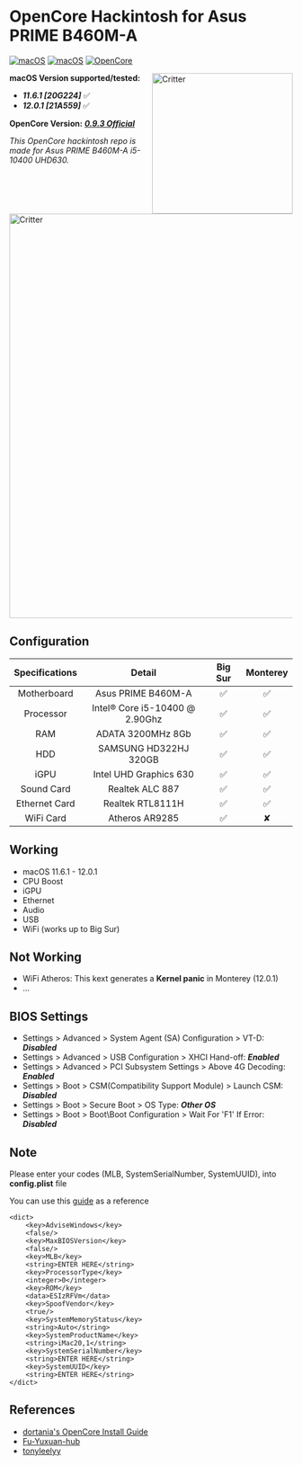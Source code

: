 # OpenCore Hackintosh for Asus PRIME B460M-A

[![macOS](https://img.shields.io/badge/macOS-11.6.1-orange)](https://web.archive.org/web/20211018064504/https://www.apple.com/macos/big-sur/)
[![macOS](https://img.shields.io/badge/macOS-12.0.1-orange)](https://www.apple.com/es/macos/monterey/)
[![OpenCore](https://img.shields.io/badge/OpenCore-0.9.3-9cf)](https://github.com/acidanthera/OpenCorePkg)

<img align="right" src="https://i.ibb.co/T103KDc/del3rk1-177dea3e-01d6-4c32-bcfd-8927b7bc8364.png" alt="Critter" width="250">


**macOS Version supported/tested:**
 * ***11.6.1 [20G224]*** ✅
 * ***12.0.1 [21A559]*** ✅

**OpenCore Version:** ***[0.9.3 Official](https://github.com/acidanthera/OpenCorePkg/releases/tag/0.9.3)***

 *This OpenCore hackintosh repo is made for Asus PRIME B460M-A i5-10400 UHD630.*

<br />
<br />
<br />
<img align="center" src="https://i.ibb.co/jMh8vDj/Captura-de-Pantalla-2021-12-07-a-la-s-14-25-05.png" alt="Critter" width="720">

## Configuration

| Specifications | Detail | Big Sur | Monterey |
| :------------: | :------: | :--------: | :--------: |
| Motherboard | Asus PRIME B460M-A | ✅ | ✅ |
| Processor | Intel® Core i5-10400 @ 2.90Ghz | ✅ | ✅ |
| RAM | ADATA 3200MHz 8Gb | ✅ | ✅ |
| HDD | SAMSUNG HD322HJ 320GB | ✅ | ✅ |
| iGPU | Intel UHD Graphics 630 | ✅ | ✅ |
| Sound Card | Realtek ALC 887 | ✅ | ✅ |
| Ethernet Card | Realtek RTL8111H | ✅ | ✅ |
| WiFi Card | Atheros AR9285 | ✅ | ✘ |

## Working

- macOS 11.6.1 - 12.0.1
- CPU Boost
- iGPU
- Ethernet
- Audio
- USB
- WiFi (works up to Big Sur)

## Not Working

- WiFi Atheros: This kext generates a **Kernel panic** in Monterey (12.0.1)
- ...

## BIOS Settings

 - Settings > Advanced > System Agent (SA) Configuration > VT-D: ***Disabled***
 - Settings > Advanced > USB Configuration > XHCI Hand-off: ***Enabled***
 - Settings > Advanced > PCI Subsystem Settings > Above 4G Decoding: ***Enabled***
 - Settings > Boot > CSM(Compatibility Support Module) > Launch CSM: ***Disabled***
 - Settings > Boot > Secure Boot > OS Type: ***Other OS***
 - Settings > Boot > Boot\Boot Configuration > Wait For 'F1' If Error: ***Disabled***

## Note

Please enter your codes (MLB, SystemSerialNumber, SystemUUID), into **config.plist** file

You can use this [guide](https://dortania.github.io/OpenCore-Install-Guide/config.plist/comet-lake.html#platforminfo) as a reference

```
<dict>
    <key>AdviseWindows</key>
    <false/>
    <key>MaxBIOSVersion</key>
    <false/>
    <key>MLB</key>
    <string>ENTER HERE</string>
    <key>ProcessorType</key>
    <integer>0</integer>
    <key>ROM</key>
    <data>ESIzRFVm</data>
    <key>SpoofVendor</key>
    <true/>
    <key>SystemMemoryStatus</key>
    <string>Auto</string>
    <key>SystemProductName</key>
    <string>iMac20,1</string>
    <key>SystemSerialNumber</key>
    <string>ENTER HERE</string>
    <key>SystemUUID</key>
    <string>ENTER HERE</string>
</dict>
```

## References

- [dortania's OpenCore Install Guide](https://dortania.github.io/OpenCore-Install-Guide/)
- [Fu-Yuxuan-hub](https://github.com/Fu-Yuxuan-hub/ASUS-TUF-GAMING-B460M-PLUS-HACKINTOSH)
- [tonyleelyy](https://github.com/tonyleelyy/OpenCore-Hackintosh-Asus-PRIME-B360M-A)

